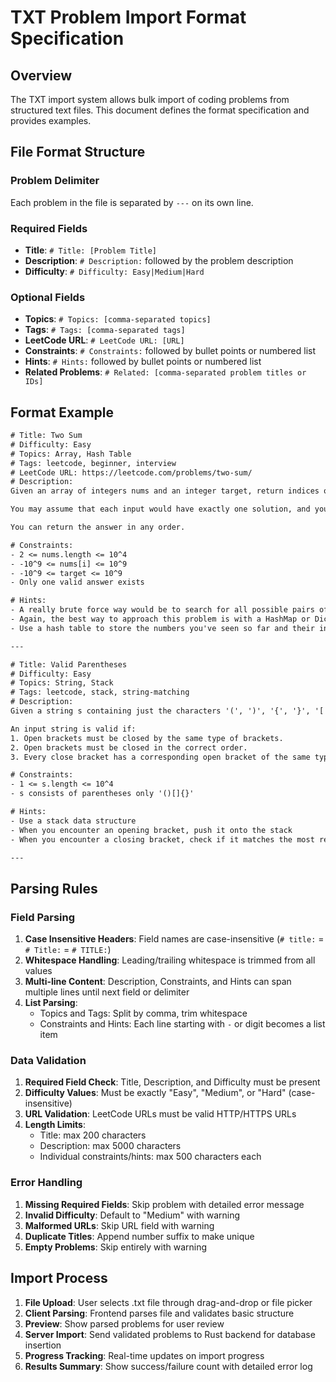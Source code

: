 # TXT Problem Import Format Specification

## Overview
The TXT import system allows bulk import of coding problems from structured text files. This document defines the format specification and provides examples.

## File Format Structure

### Problem Delimiter
Each problem in the file is separated by `---` on its own line.

### Required Fields
- **Title**: `# Title: [Problem Title]`
- **Description**: `# Description:` followed by the problem description
- **Difficulty**: `# Difficulty: Easy|Medium|Hard`

### Optional Fields
- **Topics**: `# Topics: [comma-separated topics]`
- **Tags**: `# Tags: [comma-separated tags]`
- **LeetCode URL**: `# LeetCode URL: [URL]`
- **Constraints**: `# Constraints:` followed by bullet points or numbered list
- **Hints**: `# Hints:` followed by bullet points or numbered list
- **Related Problems**: `# Related: [comma-separated problem titles or IDs]`

## Format Example

```txt
# Title: Two Sum
# Difficulty: Easy
# Topics: Array, Hash Table
# Tags: leetcode, beginner, interview
# LeetCode URL: https://leetcode.com/problems/two-sum/
# Description:
Given an array of integers nums and an integer target, return indices of the two numbers such that they add up to target.

You may assume that each input would have exactly one solution, and you may not use the same element twice.

You can return the answer in any order.

# Constraints:
- 2 <= nums.length <= 10^4
- -10^9 <= nums[i] <= 10^9
- -10^9 <= target <= 10^9
- Only one valid answer exists

# Hints:
- A really brute force way would be to search for all possible pairs of numbers but that would be too slow
- Again, the best way to approach this problem is with a HashMap or Dictionary
- Use a hash table to store the numbers you've seen so far and their indices

---

# Title: Valid Parentheses
# Difficulty: Easy
# Topics: String, Stack
# Tags: leetcode, stack, string-matching
# Description:
Given a string s containing just the characters '(', ')', '{', '}', '[' and ']', determine if the input string is valid.

An input string is valid if:
1. Open brackets must be closed by the same type of brackets.
2. Open brackets must be closed in the correct order.
3. Every close bracket has a corresponding open bracket of the same type.

# Constraints:
- 1 <= s.length <= 10^4
- s consists of parentheses only '()[]{}'

# Hints:
- Use a stack data structure
- When you encounter an opening bracket, push it onto the stack
- When you encounter a closing bracket, check if it matches the most recent opening bracket

---
```

## Parsing Rules

### Field Parsing
1. **Case Insensitive Headers**: Field names are case-insensitive (`# title:` = `# Title:` = `# TITLE:`)
2. **Whitespace Handling**: Leading/trailing whitespace is trimmed from all values
3. **Multi-line Content**: Description, Constraints, and Hints can span multiple lines until next field or delimiter
4. **List Parsing**: 
   - Topics and Tags: Split by comma, trim whitespace
   - Constraints and Hints: Each line starting with `-` or digit becomes a list item

### Data Validation
1. **Required Field Check**: Title, Description, and Difficulty must be present
2. **Difficulty Values**: Must be exactly "Easy", "Medium", or "Hard" (case-insensitive)
3. **URL Validation**: LeetCode URLs must be valid HTTP/HTTPS URLs
4. **Length Limits**: 
   - Title: max 200 characters
   - Description: max 5000 characters
   - Individual constraints/hints: max 500 characters each

### Error Handling
1. **Missing Required Fields**: Skip problem with detailed error message
2. **Invalid Difficulty**: Default to "Medium" with warning
3. **Malformed URLs**: Skip URL field with warning
4. **Duplicate Titles**: Append number suffix to make unique
5. **Empty Problems**: Skip entirely with warning

## Import Process
1. **File Upload**: User selects .txt file through drag-and-drop or file picker
2. **Client Parsing**: Frontend parses file and validates basic structure
3. **Preview**: Show parsed problems for user review
4. **Server Import**: Send validated problems to Rust backend for database insertion
5. **Progress Tracking**: Real-time updates on import progress
6. **Results Summary**: Show success/failure count with detailed error log
